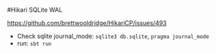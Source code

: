 #Hikari SQLite WAL

https://github.com/brettwooldridge/HikariCP/issues/493

- Check sqlite journal_mode: `sqlite3 db.sqlite`, `pragma journal_mode`
- run: `sbt run`
